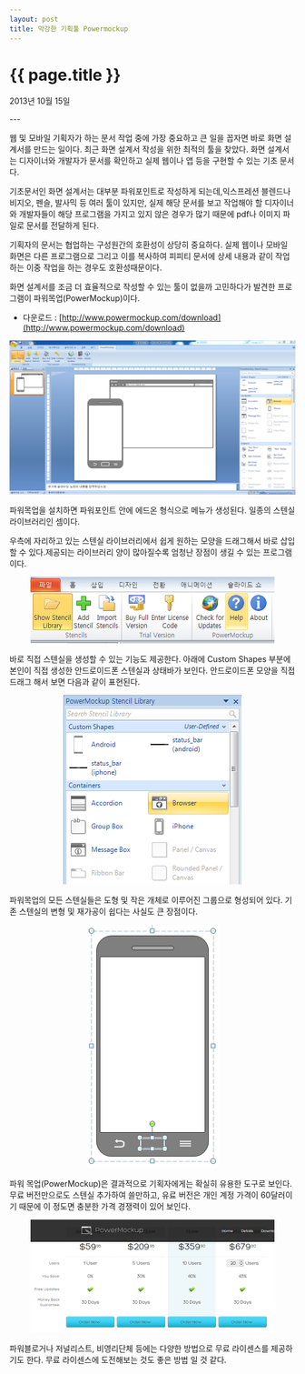 ```yaml
---
layout: post
title: 막강한 기획툴 Powermockup
---
```


{{ page.title }}
================

<p class="meta">2013년 10월 15일</p>
---

웹 및 모바일 기획자가 하는 문서 작업 중에 가장 중요하고 큰 일을 꼽자면 바로 화면 설계서를 만드는 일이다. 최근 화면 설계서 작성을 위한 최적의 툴을 찾았다. 화면 설계서는 디자이너와 개발자가 문서를 확인하고 실제 웹이나 앱 등을 구현할 수 있는 기초 문서다.

기초문서인 화면 설계서는 대부분 파워포인트로 작성하게 되는데,익스프레션 블렌드나 비지오, 펜슬, 발사믹 등 여러 툴이 있지만, 실제 해당 문서를 보고 작업해야 할 디자이너와 개발자들이 해당 프로그램을 가지고 있지 않은 경우가 많기 때문에 pdf나 이미지 파일로 문서를 전달하게 된다.


기획자의 문서는 협업하는 구성원간의 호환성이 상당히 중요하다. 실제 웹이나 모바일 화면은 다른 프로그램으로 그리고 이를 복사하여 피피티 문서에 상세 내용과 같이 작업하는 이중 작업을 하는 경우도 호환성때문이다. 

화면 설계서를 조금 더 효율적으로 작성할 수 있는 툴이 없을까 고민하다가 발견한 프로그램이 파워목업(PowerMockup)이다. 

* 다운로드 : [http://www.powermockup.com/download](http://www.powermockup.com/download)


<p align=center>
<img src='/images/1.png'>
</P>


파워목업을 설치하면 파워포인트 안에 에드온 형식으로 메뉴가 생성된다. 일종의 스텐실 라이브러리인 셈이다. 

우측에 자리하고 있는 스텐실 라이브러리에서 쉽게 원하는 모양을 드래그해서 바로 삽입할 수 있다.제공되는 라이브러리 양이 많아질수록 엄청난 장점이 생길 수 있는 프로그램이다. 

<p align=center>
<img src='/images/2.png'>
</P>

바로 직접 스텐실을 생성할 수 있는 기능도 제공한다. 아래에 Custom Shapes 부분에 본인이 직접 생성한 안드로이드폰 스텐실과 상태바가 보인다. 안드로이드폰 모양을 직접 드래그 해서 보면 다음과 같이 표현된다. 

<p align=center>
<img src='/images/3.png'>
</P>

파워목업의 모든 스텐실들은 도형 및 작은 개체로 이루어진 그룹으로 형성되어 있다. 기존 스텐실의 변형 및 재가공이 쉽다는 사실도 큰 장점이다. 

<p align=center>
<img src='/images/4.png'>
</P>

파워 목업(PowerMockup)은 결과적으로 기획자에게는 확실히 유용한 도구로 보인다. 무료 버전만으로도 스텐실 추가하여 쓸만하고, 유료 버전은 개인 계정 가격이 60달러이기 때문에 이 정도면 충분한 가격 경쟁력이 있어 보인다. 

<p align=center>
<img src='/images/5.png'>
</P>

파워블로거나 저널리스트, 비영리단체 등에는 다양한 방법으로 무료 라이센스를 제공하기도 한다. 무료 라이센스에 도전해보는 것도 좋은 방법 일 것 같다. 

